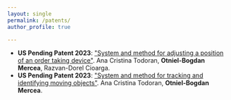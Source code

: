 ```yaml
---
layout: single
permalink: /patents/
author_profile: true

---
```

- **US Pending Patent 2023**: ["System and method for adjusting a position of an order taking device"](https://patentimages.storage.googleapis.com/37/6b/1b/f37bdae2c41124/US20230200569A1.pdf).  Ana Cristina Todoran, **Otniel-Bogdan Mercea**, Razvan-Dorel Cioarga.
- **US Pending Patent 2023**: ["System and method for tracking and identifying moving objects"](https://patentimages.storage.googleapis.com/87/fa/5a/b3d6d9f2a087c3/US20230206466A1.pdf). Ana Cristina Todoran, **Otniel-Bogdan Mercea**.
